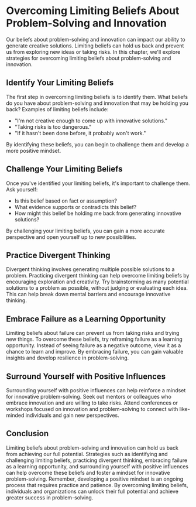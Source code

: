 Overcoming Limiting Beliefs About Problem-Solving and Innovation
===================================================================================================================

Our beliefs about problem-solving and innovation can impact our ability to generate creative solutions. Limiting beliefs can hold us back and prevent us from exploring new ideas or taking risks. In this chapter, we'll explore strategies for overcoming limiting beliefs about problem-solving and innovation.

Identify Your Limiting Beliefs
------------------------------

The first step in overcoming limiting beliefs is to identify them. What beliefs do you have about problem-solving and innovation that may be holding you back? Examples of limiting beliefs include:

* "I'm not creative enough to come up with innovative solutions."
* "Taking risks is too dangerous."
* "If it hasn't been done before, it probably won't work."

By identifying these beliefs, you can begin to challenge them and develop a more positive mindset.

Challenge Your Limiting Beliefs
-------------------------------

Once you've identified your limiting beliefs, it's important to challenge them. Ask yourself:

* Is this belief based on fact or assumption?
* What evidence supports or contradicts this belief?
* How might this belief be holding me back from generating innovative solutions?

By challenging your limiting beliefs, you can gain a more accurate perspective and open yourself up to new possibilities.

Practice Divergent Thinking
---------------------------

Divergent thinking involves generating multiple possible solutions to a problem. Practicing divergent thinking can help overcome limiting beliefs by encouraging exploration and creativity. Try brainstorming as many potential solutions to a problem as possible, without judging or evaluating each idea. This can help break down mental barriers and encourage innovative thinking.

Embrace Failure as a Learning Opportunity
-----------------------------------------

Limiting beliefs about failure can prevent us from taking risks and trying new things. To overcome these beliefs, try reframing failure as a learning opportunity. Instead of seeing failure as a negative outcome, view it as a chance to learn and improve. By embracing failure, you can gain valuable insights and develop resilience in problem-solving.

Surround Yourself with Positive Influences
------------------------------------------

Surrounding yourself with positive influences can help reinforce a mindset for innovative problem-solving. Seek out mentors or colleagues who embrace innovation and are willing to take risks. Attend conferences or workshops focused on innovation and problem-solving to connect with like-minded individuals and gain new perspectives.

Conclusion
----------

Limiting beliefs about problem-solving and innovation can hold us back from achieving our full potential. Strategies such as identifying and challenging limiting beliefs, practicing divergent thinking, embracing failure as a learning opportunity, and surrounding yourself with positive influences can help overcome these beliefs and foster a mindset for innovative problem-solving. Remember, developing a positive mindset is an ongoing process that requires practice and patience. By overcoming limiting beliefs, individuals and organizations can unlock their full potential and achieve greater success in problem-solving.
